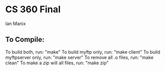 # CS 360 Final
Ian Manix

## To Compile:
To build both, run: 				"make"
To build myftp only, run: 			"make client"
To build myftpserver only, run: 	"make server"
To remove all .o files, run: 		"make clean"
To make a zip will all files, run: 	"make zip"